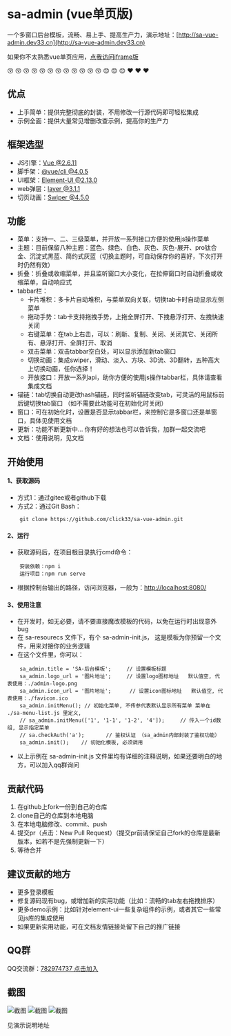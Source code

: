 
# sa-admin (vue单页版)

一个多窗口后台模板，流畅、易上手、提高生产力，演示地址：[http://sa-vue-admin.dev33.cn](http://sa-vue-admin.dev33.cn)

如果你不太熟悉vue单页应用，[点我访问iframe版](https://github.com/click33/sa-admin)

:kissing_closed_eyes:  :kissing_closed_eyes:  :kissing_closed_eyes: :kissing_closed_eyes:  :kissing_closed_eyes:  :kissing_closed_eyes: :kissing_closed_eyes:  :kissing_closed_eyes:  :kissing_closed_eyes: :kissing_closed_eyes:  :kissing_closed_eyes:  :kissing_closed_eyes:  :blush:  :blush:  :blush:  :heart:  :heart:  :heart: 

## 优点
- 上手简单：提供完整彻底的封装，不用修改一行源代码即可轻松集成
- 示例全面：提供大量常见增删改查示例，提高你的生产力

## 框架选型
- JS引擎：[Vue @2.6.11](https://cn.vuejs.org/)
- 脚手架：[@vue/cli @4.0.5](https://cli.vuejs.org/zh/)
- UI框架：[Element-UI @2.13.0](https://element.eleme.cn/#/zh-CN)
- web弹层：[layer @3.1.1](http://layer.layui.com/)
- 切页动画：[Swiper @4.5.0](https://www.swiper.com.cn/)


## 功能
- 菜单：支持一、二、三级菜单，并开放一系列接口方便的使用js操作菜单
- 主题：目前保留八种主题：蓝色、绿色、白色、灰色、灰色-展开、pro钛合金、沉淀式黑蓝、简约式灰蓝（切换主题时，可自动保存你的喜好，下次打开时仍然有效）
- 折叠：折叠或收缩菜单，并且监听窗口大小变化，在拉伸窗口时自动折叠或收缩菜单，自动响应式
- tabbar栏：
	- 卡片堆积：多卡片自动堆积，与菜单双向关联，切换tab卡时自动显示左侧菜单
	- 拖动手势：tab卡支持拖拽手势，上拖全屏打开、下拽悬浮打开、左拽快速关闭
	- 右键菜单：在tab上右击，可以：刷新、复制、关闭、关闭其它、关闭所有、悬浮打开、全屏打开、取消
	- 双击菜单：双击tabbar空白处，可以显示添加新tab窗口
	- 切换动画：集成swiper，滑动、淡入、方块、3D流、3D翻转，五种高大上切换动画，任你选择！
	- 开放接口：开放一系列api，助你方便的使用js操作tabbar栏，具体请查看集成文档
- 锚链：tab切换自动更改hash锚链，同时监听锚链改变tab，可灵活的用鼠标前后键切换tab窗口 （如不需要此功能可在初始化时关闭）
- 窗口：可在初始化时，设置是否显示tabbar栏，来控制它是多窗口还是单窗口，具体见使用文档
- 更新：功能不断更新中... 你有好的想法也可以告诉我，加群一起交流吧
- 文档：使用说明，见文档


## 开始使用
#### 1、获取源码
- 方式1：通过gitee或者github下载
- 方式2：通过Git Bash：	
```
	git clone https://github.com/click33/sa-vue-admin.git
```

#### 2、运行
- 获取源码后，在项目根目录执行cmd命令：
```
	安装依赖：npm i
	运行项目：npm run serve
```
- 根据控制台输出的路径，访问浏览器，一般为：<a href="http://localhost:8080/" target="_blank">http://localhost:8080/</a>

#### 3、使用注意
- 在开发时，如无必要，请不要直接魔改模板的代码，以免在运行时出现意外bug
- 在 sa-resourecs 文件下，有个 sa-admin-init.js， 这是模板为你预留一个文件，用来对接你的业务逻辑
- 在这个文件里，你可以：
```
	sa_admin.title = 'SA-后台模板';		// 设置模板标题
	sa_admin.logo_url = '图片地址';    	// 设置logo图标地址   默认值空, 代表使用：./admin-logo.png
	sa_admin.icon_url = '图片地址';   	 // 设置icon图标地址   默认值空, 代表使用：./favicon.ico
	sa_admin.initMenu(); // 初始化菜单, 不传参代表默认显示所有菜单 菜单在 ./sa-menu-list.js 里定义,
	// sa_admin.initMenu(['1', '1-1', '1-2', '4']); 	// 传入一个id数组, 显示指定菜单  
	// sa.checkAuth('a');		// 鉴权认证 （sa_admin内部封装了鉴权功能）
	sa_admin.init();	// 初始化模板, 必须调用
```

- 以上示例在 sa-admin-init.js 文件里均有详细的注释说明，如果还要明白的地方，可以加入qq群询问


## 贡献代码
1. 在github上fork一份到自己的仓库
2. clone自己的仓库到本地电脑
3. 在本地电脑修改、commit、push
4. 提交pr（点击：New Pull Request）（提交pr前请保证自己fork的仓库是最新版本，如若不是先强制更新一下）
5. 等待合并

## 建议贡献的地方
- 更多登录模板
- 修复源码现有bug，或增加新的实用功能（比如：流畅的tab左右拖拽排序）
- 更多demo示例：比如针对element-ui一些复杂组件的示例，或者其它一些常见js库的集成使用
- 如果更新实用功能，可在文档友情链接处留下自己的推广链接


## QQ群
QQ交流群：[782974737 点击加入](https://jq.qq.com/?_wv=1027&k=5DHN5Ib)

## 截图

![截图](https://color-test.oss-cn-qingdao.aliyuncs.com/sa-vue-admin/2.jpg)
![截图](https://color-test.oss-cn-qingdao.aliyuncs.com/sa-vue-admin/1.jpg)
![截图](https://color-test.oss-cn-qingdao.aliyuncs.com/sa-vue-admin/3.jpg)

见演示说明地址


